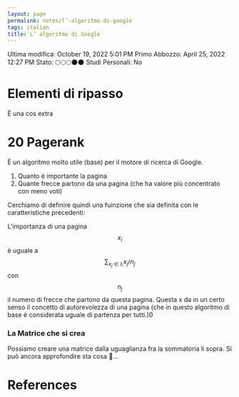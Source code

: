 ```yaml
---
layout: page
permalink: notes/l’-algoritmo-di-google
tags: italian
title: L’ algoritmo di Google
---
```


Ultima modifica: October 19, 2022 5:01 PM
Primo Abbozzo: April 25, 2022 12:27 PM
Stato: 🌕🌕🌕🌑🌑
Studi Personali: No

# Elementi di ripasso

È una cos extra

# 20 Pagerank

È un algoritmo molto utile (base) per il motore di ricerca di Google.

1. Quanto è importante la pagina
2. Quante frecce partono da una pagina (che ha valore più concentrato con meno voti)

Cerchiamo di definire quindi una fuinzione che sia definita con le caratteristiche precedenti:

L’importanza di una pagina $$x_i$$ è uguale a $$\sum_{x_j \in L} x_j/n_j$$ con $$n_j$$ il numero di frecce che partono da questa pagina.  Questa x da in un certo senso il concetto di autorevolezza di una pagina (che in questo algoritmo di base è considerata uguale di partenza per tutti.)0

### La Matrice che si crea

Possiamo creare una matrice dalla uguaglianza fra la sommatoria lì sopra. Si può ancora approfondire sta cosa 🙂...



# References